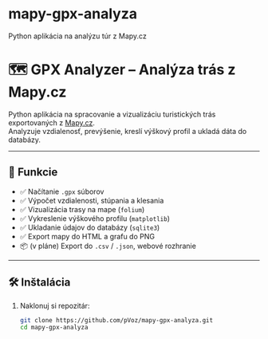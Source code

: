 # mapy-gpx-analyza
Python aplikácia na analýzu túr z Mapy.cz
# 🗺️ GPX Analyzer – Analýza trás z Mapy.cz

Python aplikácia na spracovanie a vizualizáciu turistických trás exportovaných z [Mapy.cz](https://mapy.cz).  
Analyzuje vzdialenosť, prevýšenie, kreslí výškový profil a ukladá dáta do databázy.

---

## 🚀 Funkcie

- ✅ Načítanie `.gpx` súborov
- ✅ Výpočet vzdialenosti, stúpania a klesania
- ✅ Vizualizácia trasy na mape (`folium`)
- ✅ Vykreslenie výškového profilu (`matplotlib`)
- ✅ Ukladanie údajov do databázy (`sqlite3`)
- ✅ Export mapy do HTML a grafu do PNG
- 📦 (v pláne) Export do `.csv` / `.json`, webové rozhranie

---

## 🛠️ Inštalácia

1. Naklonuj si repozitár:
   ```bash
   git clone https://github.com/pVoz/mapy-gpx-analyza.git
   cd mapy-gpx-analyza
